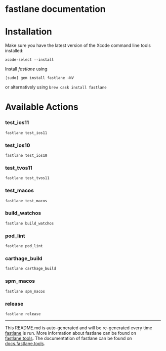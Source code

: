 fastlane documentation
================
# Installation

Make sure you have the latest version of the Xcode command line tools installed:

```
xcode-select --install
```

Install _fastlane_ using
```
[sudo] gem install fastlane -NV
```
or alternatively using `brew cask install fastlane`

# Available Actions
### test_ios11
```
fastlane test_ios11
```

### test_ios10
```
fastlane test_ios10
```

### test_tvos11
```
fastlane test_tvos11
```

### test_macos
```
fastlane test_macos
```

### build_watchos
```
fastlane build_watchos
```

### pod_lint
```
fastlane pod_lint
```

### carthage_build
```
fastlane carthage_build
```

### spm_macos
```
fastlane spm_macos
```

### release
```
fastlane release
```


----

This README.md is auto-generated and will be re-generated every time [fastlane](https://fastlane.tools) is run.
More information about fastlane can be found on [fastlane.tools](https://fastlane.tools).
The documentation of fastlane can be found on [docs.fastlane.tools](https://docs.fastlane.tools).
